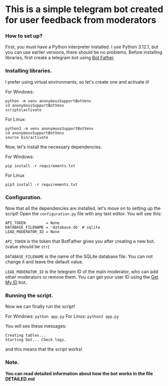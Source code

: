 # This is a simple telegram bot created for user feedback from moderators
### How to set up?
First, you must have a Python interpreter installed. I use Python 3.12.1, but you can use earlier versions, there should be no problems.
Before installing libraries, first create a telegram bot using [Bot Father](https://t.me/BotFather).
### Installing libraries.
I prefer using virtual environments, so let's create one and activate it!

For Windows:
```
python -m venv anonymousSupportBotVenv
cd anonymousSupportBotVenv
scripts\activate
```
For Linux:
```
python3 -m venv anonymousSupportBotVenv
cd anonymousSupportBotVenv
source bin/activate
```
Now, let's install the necessary dependencies.

For Windows:
```
pip install -r requirements.txt
```
For Linux
```
pip3 install -r requirements.txt
```
### Configuration.
Now that all the dependencies are installed, let's move on to setting up the script! Open the `configuration.py` file with any text editor. You will see this:

```
API_TOKEN         = None
DATABASE_FILENAME = 'database.db' # sqlite
LEAD_MODERATOR_ID = None
```
`API_TOKEN` is the token that BotFather gives you after creating a new bot. (value should be `str`)

`DATABASE_FILENAME` is the name of the SQLite database file. You can not change it and leave the default value.

`LEAD_MODERATOR_ID` is the telegram ID of the main moderator, who can add other moderators or remove them. You can get your user ID using the [Get My ID]((https://t.me/getmyid_bot)) bot.
### Running the script.
Now we can finally run the script!

For Windows: `python app.py`
For Linux: `python3 app.py`

You will see these messages:
```
Creating tables...
Starting bot... Check logs.
```
and this means that the script works!
### Note.
**You can read detailed information about how the bot works in the file DETAILED.md**

